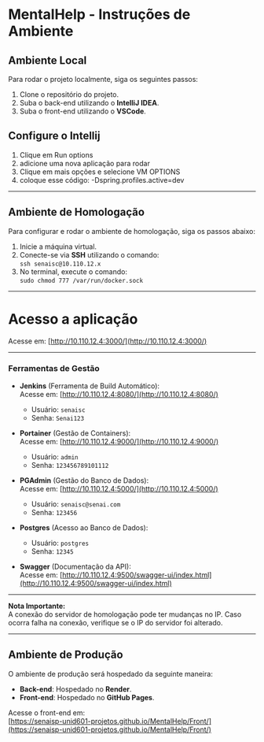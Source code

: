 # **MentalHelp - Instruções de Ambiente**

## **Ambiente Local**

Para rodar o projeto localmente, siga os seguintes passos:

1. Clone o repositório do projeto.
2. Suba o back-end utilizando o **IntelliJ IDEA**.
3. Suba o front-end utilizando o **VSCode**.

## **Configure o Intellij**

1. Clique em Run options
2. adicione uma nova aplicação para rodar
3. Clique em mais opções e selecione VM OPTIONS
4. coloque esse código: -Dspring.profiles.active=dev

---

## **Ambiente de Homologação**

Para configurar e rodar o ambiente de homologação, siga os passos abaixo:

1. Inicie a máquina virtual.
2. Conecte-se via **SSH** utilizando o comando:  
   `ssh senaisc@10.110.12.x`
3. No terminal, execute o comando:  
   `sudo chmod 777 /var/run/docker.sock`

---
# Acesso a aplicação
Acesse em: [http://10.110.12.4:3000/](http://10.110.12.4:3000/) 

---

### **Ferramentas de Gestão**

- **Jenkins** (Ferramenta de Build Automático):  
   Acesse em: [http://10.110.12.4:8080/](http://10.110.12.4:8080/)  
   - Usuário: `senaisc`  
   - Senha: `Senai123`

- **Portainer** (Gestão de Containers):  
   Acesse em: [http://10.110.12.4:9000/](http://10.110.12.4:9000/)  
   - Usuário: `admin`  
   - Senha: `123456789101112`

- **PGAdmin** (Gestão do Banco de Dados):  
   Acesse em: [http://10.110.12.4:5000/](http://10.110.12.4:5000/)  
   - Usuário: `senaisc@senai.com`  
   - Senha: `123456`

- **Postgres** (Acesso ao Banco de Dados):  
   - Usuário: `postgres`  
   - Senha: `12345`

- **Swagger** (Documentação da API):  
   Acesse em: [http://10.110.12.4:9500/swagger-ui/index.html](http://10.110.12.4:9500/swagger-ui/index.html)

---

**Nota Importante:**  
A conexão do servidor de homologação pode ter mudanças no IP. Caso ocorra falha na conexão, verifique se o IP do servidor foi alterado.

---

## **Ambiente de Produção**

O ambiente de produção será hospedado da seguinte maneira:

- **Back-end**: Hospedado no **Render**.
- **Front-end**: Hospedado no **GitHub Pages**.

Acesse o front-end em:  
[https://senaisp-unid601-projetos.github.io/MentalHelp/Front/](https://senaisp-unid601-projetos.github.io/MentalHelp/Front/)
